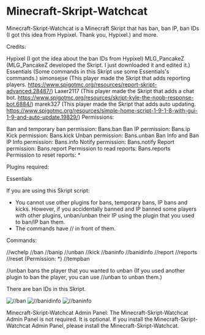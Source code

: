 # Minecraft-Skript-Watchcat


Minecraft-Skript-Watchcat is a Minecraft Skript that has ban, ban IP, ban IDs (I got this idea from Hypixel. Thank you, Hypixel.) and more.

Credits:

Hypixel (I got the idea about the ban IDs from Hypixel)
MLG_PancakeZ (MLG_PancakeZ developed the Skript. I just downloaded it and edited it.)
Essentials (Some commands in this Skript use some Essentials's commands.)
simonsejse (This player made the Skript that adds reporting players. https://www.spigotmc.org/resources/report-skript-advanced.28487/)
Laxer2117 (This player made the Skript that adds a chat bot. https://www.spigotmc.org/resources/skript-kyle-the-noob-response-bot.6884/)
marek327 (This player made the Skript that adds auto updating. https://www.spigotmc.org/resources/simple-home-script-1-9-1-8-with-gui-1-9-and-auto-update.19829/)
Permissions:

Ban and temporary ban permission: Bans.ban
Ban IP permission: Bans.ip
Kick permission: Bans.kick
Unban permission: Bans.unban
Ban Info and Ban IP Info permission: Bans.info
Notify permission: Bans.notify
Report permission: Bans.report
Permission to read reports: Bans.reports
Permission to reset reports: *

Plugins required:

Essentials

If you are using this Skript script:

- You cannot use other plugins for bans, temporary bans, IP bans and kicks. However, if you accidentally banned and IP banned some players with other plugins, unban/unban their IP using the plugin that you used to ban/IP ban them.
- The commands have // in front of them.

Commands:

//wchelp
//ban
//banip
//unban
//kick
//baninfo
//banidinfo
//report
//reports
//reset (Permission: *)
//tempban

//unban bans the player that you wanted to unban (If you used another plugin to ban the player, you can use //unban to unban them.)

There are ban IDs in this Skript.

![//ban](https://github.com/ItzCookies/Minecraft-Skript-Watchcat/raw/master/Images/Ban.PNG)
![//banidinfo](https://raw.githubusercontent.com/ItzCookies/Minecraft-Skript-Watchcat/master/Images/BanIDInfo.PNG)
![//baninfo](https://raw.githubusercontent.com/ItzCookies/Minecraft-Skript-Watchcat/master/Images/BanInfo.PNG)

Minecraft-Skript-Watchcat Admin Panel: The Minecraft-Skript-Watchcat Admin Panel is not required. It is optional. If you install the Minecraft-Skript-Watchcat Admin Panel, please install the Minecraft-Skript-Watchcat.
